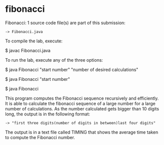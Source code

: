 # fibonacci
Fibonacci: 1 source code file(s) are part of this submission:

    -> Fibonacci.java

To compile the lab, execute:

$ javac Fibonacci.java

To run the lab, execute any of the three options:

$ java Fibonacci "start number" "number of desired calculations"

$ java Fibonacci "start number"

$ java Fibonacci

This program computes the Fibonacci sequence recursively and efficiently.
It is able to calculate the fibonacci sequence of a large number for a large number
of calculations. As the number calculated gets bigger than 10 digits long, the
output is in the following format:
 
    -> "first three digits(number of digits in between)last four digits"

The output is in a text file called TIMING that shows the average time taken to 
compute the Fibonacci number.
